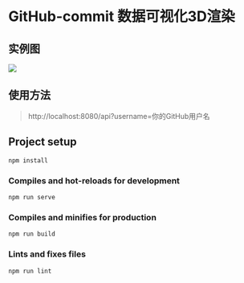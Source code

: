 # GitHub-commit 数据可视化3D渲染

## 实例图

![](https://cdn.jsdelivr.net/gh/Rr210/image@master/hexo/api/dawwadawddaw131.gif)

## 使用方法

> http://localhost:8080/api?username=你的GitHub用户名

## Project setup

```
npm install
```

### Compiles and hot-reloads for development

```
npm run serve
```

### Compiles and minifies for production

```
npm run build
```

### Lints and fixes files

```
npm run lint
```
